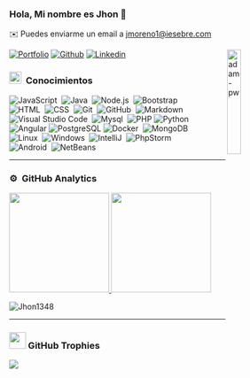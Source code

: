 ### Hola, Mi nombre es Jhon 👋
✉️ Puedes enviarme un email a jmoreno1@iesebre.com

<p><img height="22%" width="22%" align="right" src="https://github.com/Adam-pw/Adam-pw/blob/main/animation_500_kxa883sd.gif" alt="adam-pw" /></p>

[![Portfolio](https://img.shields.io/badge/-Portfolio-red?style=flat&logo=appveyor&logoColor=white)]()
[![Github](https://img.shields.io/badge/-Github-000?style=flat&logo=Github&logoColor=white)](https://github.com/Jhon1348)
[![Linkedin](https://img.shields.io/badge/-LinkedIn-blue?style=flat&logo=Linkedin&logoColor=white)](https://www.linkedin.com/in/jdmorenog3/)


 
### <img src = "https://media2.giphy.com/media/QssGEmpkyEOhBCb7e1/giphy.gif?cid=ecf05e47a0n3gi1bfqntqmob8g9aid1oyj2wr3ds3mg700bl&rid=giphy.gif" width = 22px> &nbsp;Conocimientos 

<p align="left">
  
![JavaScript](https://img.shields.io/badge/-JavaScript-05122A?style=flat&logo=javascript)&nbsp;
![Java](https://img.shields.io/badge/-Java-05122A?style=flat&logo=Java&logoColor=FFA518)&nbsp;
![Node.js](https://img.shields.io/badge/-Node.js-05122A?style=flat&logo=node.js)&nbsp;
![Bootstrap](https://img.shields.io/badge/-Bootstrap-05122A?style=flat&logo=bootstrap&logoColor=563D7C)\
![HTML](https://img.shields.io/badge/-HTML-05122A?style=flat&logo=HTML5)&nbsp;
![CSS](https://img.shields.io/badge/-CSS-05122A?style=flat&logo=CSS3&logoColor=1572B6)&nbsp;
![Git](https://img.shields.io/badge/-Git-05122A?style=flat&logo=git)&nbsp;
![GitHub](https://img.shields.io/badge/-GitHub-05122A?style=flat&logo=github)&nbsp;
![Markdown](https://img.shields.io/badge/-Markdown-05122A?style=flat&logo=markdown)\
![Visual Studio Code](https://img.shields.io/badge/-Visual%20Studio%20Code-05122A?style=flat&logo=visual-studio-code&logoColor=007ACC)&nbsp;
![Mysql](https://img.shields.io/badge/MySQL-05122A?style=flat&llogo=mysql&logoColor=white)&nbsp;
![PHP](https://img.shields.io/badge/PHP-05122A?logo=php&logoColor=white)
![Python](https://img.shields.io/badge/-Python-05122A?style=flat&logo=python)&nbsp;\
![Angular](https://img.shields.io/badge/Angular-05122A?logo=angular&logoColor=red)
![PostgreSQL](https://img.shields.io/badge/PostgreSQL-05122A?logo=postgresql&logoColor=white)
![Docker](https://img.shields.io/badge/Docker-05122A?style=flat&logo=docker)&nbsp;
![MongoDB](https://img.shields.io/badge/MongoDB-05122A?style=flat&logo=mongodb)&nbsp;\
![Linux](https://img.shields.io/badge/Linux-05122A?style=flat&logo=linux)&nbsp;
![Windows](https://img.shields.io/badge/Windows-05122A?style=flat&logo=windows)&nbsp;
![IntelliJ](https://img.shields.io/badge/IntelliJ-05122A?style=flat&logo=intellijidea)&nbsp;
![PhpStorm](https://img.shields.io/badge/PhpStorm-05122A?style=flat&logo=phpstorm)&nbsp;\
![Android](https://img.shields.io/badge/Android-05122A?style=flat&logo=androidstudio)&nbsp;
![NetBeans](https://img.shields.io/badge/NetBeans-05122A?style=flat&logo=netbeans)&nbsp;
</p>


-----

### ⚙️ &nbsp;GitHub Analytics

<p align="center">

<p align="flex">
<a href="https://github.com/Jhon1348">
  <img height="180em" src="https://github-readme-stats-eight-theta.vercel.app/api?username=Jhon1348&show_icons=true&theme=algolia&include_all_commits=true&count_private=true"/>
  <img height="180em" src="https://github-readme-stats-eight-theta.vercel.app/api/top-langs/?username=Jhon1348&layout=compact&langs_count=8&theme=algolia"/>
</a>
  <p align="flex"><img src="https://github-readme-streak-stats.herokuapp.com/?user=Jhon1348&theme=algolia" alt="Jhon1348"/></p>
</p>
</p>

-----

### <img src="https://media.giphy.com/media/QaMcXSekUWx7aogAUr/giphy.gif" width="30" />&nbsp;GitHub Trophies
<img src="https://github-profile-trophy.vercel.app/?username=Jhon1348&theme=algolia" />
